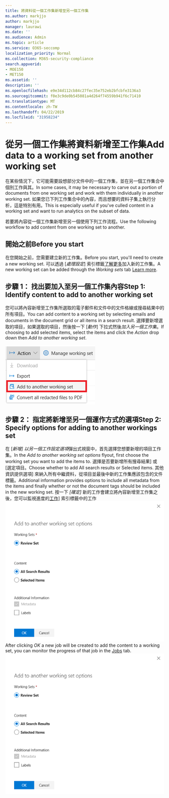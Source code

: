 ```yaml
---
title: 將資料從一個工作集新增至另一個工作集
ms.author: markjjo
author: markjjo
manager: laurawi
ms.date: ''
ms.audience: Admin
ms.topic: article
ms.service: O365-seccomp
localization_priority: Normal
ms.collection: M365-security-compliance
search.appverid:
- MOE150
- MET150
ms.assetid: ''
description: ''
ms.openlocfilehash: e9e34d112cb84c27fec35e752eb2bfcbfe3136a3
ms.sourcegitcommit: f0e3c9de0b545081a4d264f74559b941f6c71410
ms.translationtype: MT
ms.contentlocale: zh-TW
ms.lasthandoff: 04/22/2019
ms.locfileid: "31958234"
---
```

# <a name="add-data-to-a-working-set-from-another-working-set"></a><span data-ttu-id="5725d-102">從另一個工作集將資料新增至工作集</span><span class="sxs-lookup"><span data-stu-id="5725d-102">Add data to a working set from another working set</span></span>
<span data-ttu-id="5725d-103">在某些情況下，它可能需要設想部分文件中的一個工作集，並在另一個工作集合中個別工作與其。</span><span class="sxs-lookup"><span data-stu-id="5725d-103">In some cases, it may be necessary to carve out a portion of documents from one working set and work with them individually in another working set.</span></span>  <span data-ttu-id="5725d-104">如果您已下列工作集合中的內容，而且想要的資料子集上執行分析，這是特別有用。</span><span class="sxs-lookup"><span data-stu-id="5725d-104">This is especially useful if you've culled content in a working set and want to run analytics on the subset of data.</span></span>

<span data-ttu-id="5725d-105">若要將內容從一個工作集新增至另一個使用下列工作流程。</span><span class="sxs-lookup"><span data-stu-id="5725d-105">Use the following workflow to add content from one working set to another.</span></span>

## <a name="before-you-start"></a><span data-ttu-id="5725d-106">開始之前</span><span class="sxs-lookup"><span data-stu-id="5725d-106">Before you start</span></span>
<span data-ttu-id="5725d-107">在您開始之前，您需要建立新的工作集。</span><span class="sxs-lookup"><span data-stu-id="5725d-107">Before you start, you'll need to create a new working set.</span></span>  <span data-ttu-id="5725d-108">可以透過 [*處理設定*] 索引標籤[了解更多](https://docs.microsoft.com/en-us/office365/securitycompliance/compliance20/managing-working-sets)加入新的工作集。</span><span class="sxs-lookup"><span data-stu-id="5725d-108">A new working set can be added through the *Working sets* tab [Learn more](https://docs.microsoft.com/en-us/office365/securitycompliance/compliance20/managing-working-sets).</span></span>

## <a name="step-1-identify-content-to-add-to-another-working-set"></a><span data-ttu-id="5725d-109">步驟 1： 找出要加入至另一個工作集內容</span><span class="sxs-lookup"><span data-stu-id="5725d-109">Step 1: Identify content to add to another working set</span></span>
<span data-ttu-id="5725d-110">您可以將內容新增至工作集所選取的電子郵件和文件中的文件格線或搜尋結果中的所有項目。</span><span class="sxs-lookup"><span data-stu-id="5725d-110">You can add content to a working set by selecting emails and documents in the document grid or all items in a search result.</span></span>  <span data-ttu-id="5725d-111">選擇要新增選取的項目，如果選取的項目，然後按一下 [*動作*] 下拉式然後*加入另一個工作集*。</span><span class="sxs-lookup"><span data-stu-id="5725d-111">If choosing to add selected items, select the items and click the *Action* drop down then *Add to another working set*.</span></span>

![新增至另一個工作集](../media/64f2a4d4-eba3-4ab3-a3ba-d519feea3142.png)

## <a name="step-2-specify-options-for-adding-to-another-workings-set"></a><span data-ttu-id="5725d-113">步驟 2： 指定將新增至另一個運作方式的選項</span><span class="sxs-lookup"><span data-stu-id="5725d-113">Step 2: Specify options for adding to another workings set</span></span>
<span data-ttu-id="5725d-114">在 [*新增] 以另一個工作設定選項*彈出式視窗中，首先選擇您想要新增的項目工作集。</span><span class="sxs-lookup"><span data-stu-id="5725d-114">In the *Add to another working set options* flyout, first choose the working set you want to add the items to.</span></span>  <span data-ttu-id="5725d-115">選擇是否要新增所有搜尋結果] 或 [選定項目。</span><span class="sxs-lookup"><span data-stu-id="5725d-115">Choose whether to add All search results or Selected items.</span></span>  <span data-ttu-id="5725d-116">其他資訊提供選項] 來納入所有中繼資料，從項目並最後中新的工作集應該包含的文件標籤。</span><span class="sxs-lookup"><span data-stu-id="5725d-116">Additional information provides options to include all metadata from the items and finally whether or not the document tags should be included in the new working set.</span></span>  <span data-ttu-id="5725d-117">按一下 *[確定]* 新的工作會建立將內容新增至工作集之後，您可以監視進度的[工作](https://docs.microsoft.com/en-us/office365/securitycompliance/compliance20/managing-jobs-ediscovery20)] 索引標籤中的工作![新增至另一個工作集](../media/6440ee44-68fd-44d7-b43a-3a477345525c.png)</span><span class="sxs-lookup"><span data-stu-id="5725d-117">After clicking *OK* a new job will be created to add the content to a working set, you can monitor the progress of that job in the [Jobs](https://docs.microsoft.com/en-us/office365/securitycompliance/compliance20/managing-jobs-ediscovery20) tab. ![Add to another working set](../media/6440ee44-68fd-44d7-b43a-3a477345525c.png)</span></span>

